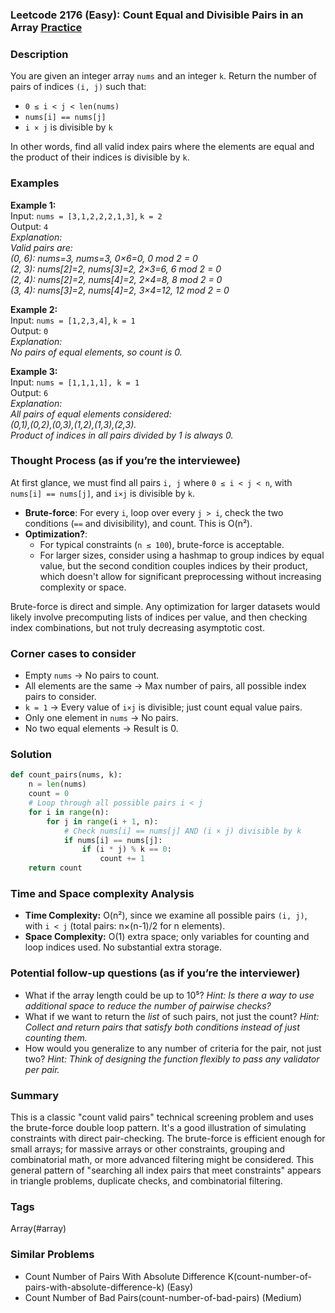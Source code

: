 ### Leetcode 2176 (Easy): Count Equal and Divisible Pairs in an Array [Practice](https://leetcode.com/problems/count-equal-and-divisible-pairs-in-an-array)

### Description  
You are given an integer array `nums` and an integer `k`. Return the number of pairs of indices `(i, j)` such that:
- `0 ≤ i < j < len(nums)`
- `nums[i] == nums[j]`
- `i × j` is divisible by `k`

In other words, find all valid index pairs where the elements are equal and the product of their indices is divisible by `k`.

### Examples  

**Example 1:**  
Input: `nums = [3,1,2,2,2,1,3]`, `k = 2`  
Output: `4`  
*Explanation:  
Valid pairs are:  
(0, 6): nums=3, nums=3, 0×6=0, 0 mod 2 = 0  
(2, 3): nums[2]=2, nums[3]=2, 2×3=6, 6 mod 2 = 0  
(2, 4): nums[2]=2, nums[4]=2, 2×4=8, 8 mod 2 = 0  
(3, 4): nums[3]=2, nums[4]=2, 3×4=12, 12 mod 2 = 0*  

**Example 2:**  
Input: `nums = [1,2,3,4]`, `k = 1`  
Output: `0`  
*Explanation:  
No pairs of equal elements, so count is 0.*

**Example 3:**  
Input: `nums = [1,1,1,1], k = 1`  
Output: `6`  
*Explanation:  
All pairs of equal elements considered:  
(0,1),(0,2),(0,3),(1,2),(1,3),(2,3).  
Product of indices in all pairs divided by 1 is always 0.*

### Thought Process (as if you’re the interviewee)  
At first glance, we must find all pairs `i, j` where `0 ≤ i < j < n`, with `nums[i] == nums[j]`, and `i×j` is divisible by `k`.  
- **Brute-force**: For every `i`, loop over every `j > i`, check the two conditions (`==` and divisibility), and count. This is O(n²).
- **Optimization?**:  
    - For typical constraints (`n ≤ 100`), brute-force is acceptable.
    - For larger sizes, consider using a hashmap to group indices by equal value, but the second condition couples indices by their product, which doesn't allow for significant preprocessing without increasing complexity or space.

Brute-force is direct and simple. Any optimization for larger datasets would likely involve precomputing lists of indices per value, and then checking index combinations, but not truly decreasing asymptotic cost.

### Corner cases to consider  
- Empty `nums` → No pairs to count.
- All elements are the same → Max number of pairs, all possible index pairs to consider.
- `k = 1` → Every value of `i×j` is divisible; just count equal value pairs.
- Only one element in `nums` → No pairs.
- No two equal elements → Result is 0.

### Solution

```python
def count_pairs(nums, k):
    n = len(nums)
    count = 0
    # Loop through all possible pairs i < j
    for i in range(n):
        for j in range(i + 1, n):
            # Check nums[i] == nums[j] AND (i × j) divisible by k
            if nums[i] == nums[j]:
                if (i * j) % k == 0:
                    count += 1
    return count
```

### Time and Space complexity Analysis  

- **Time Complexity:** O(n²), since we examine all possible pairs `(i, j)`, with `i < j` (total pairs: n×(n-1)/2 for n elements).
- **Space Complexity:** O(1) extra space; only variables for counting and loop indices used. No substantial extra storage.

### Potential follow-up questions (as if you’re the interviewer)  

- What if the array length could be up to 10⁵?
  *Hint: Is there a way to use additional space to reduce the number of pairwise checks?*
- What if we want to return the *list* of such pairs, not just the count?
  *Hint: Collect and return pairs that satisfy both conditions instead of just counting them.*
- How would you generalize to any number of criteria for the pair, not just two?
  *Hint: Think of designing the function flexibly to pass any validator per pair.*

### Summary
This is a classic "count valid pairs" technical screening problem and uses the brute-force double loop pattern. It's a good illustration of simulating constraints with direct pair-checking. The brute-force is efficient enough for small arrays; for massive arrays or other constraints, grouping and combinatorial math, or more advanced filtering might be considered. This general pattern of "searching all index pairs that meet constraints" appears in triangle problems, duplicate checks, and combinatorial filtering.

### Tags
Array(#array)

### Similar Problems
- Count Number of Pairs With Absolute Difference K(count-number-of-pairs-with-absolute-difference-k) (Easy)
- Count Number of Bad Pairs(count-number-of-bad-pairs) (Medium)